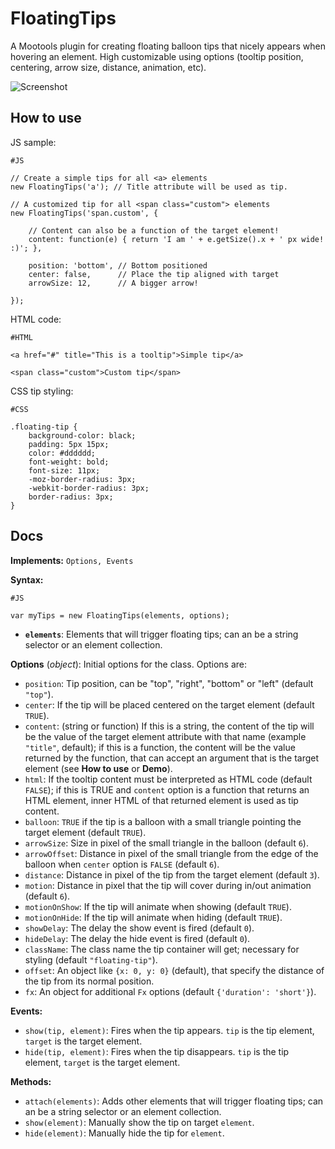 FloatingTips
============

A Mootools plugin for creating floating balloon tips that nicely appears when hovering an element.
High customizable using options (tooltip position, centering, arrow size, distance, animation, etc).

![Screenshot](https://github.com/lorenzos/FloatingTips/raw/master/Graphics/logo.png)


How to use
----------

JS sample:

	#JS
	
	// Create a simple tips for all <a> elements
	new FloatingTips('a'); // Title attribute will be used as tip.
	
	// A customized tip for all <span class="custom"> elements
	new FloatingTips('span.custom', {
	
		// Content can also be a function of the target element!
		content: function(e) { return 'I am ' + e.getSize().x + ' px wide! :)'; },
		
		position: 'bottom', // Bottom positioned
		center: false,      // Place the tip aligned with target
		arrowSize: 12,      // A bigger arrow!
		
	});

HTML code:

	#HTML
	
	<a href="#" title="This is a tooltip">Simple tip</a>
	
	<span class="custom">Custom tip</span>

CSS tip styling:

	#CSS
	
	.floating-tip {
		background-color: black;
		padding: 5px 15px;
		color: #dddddd;
		font-weight: bold;
		font-size: 11px;
		-moz-border-radius: 3px;
		-webkit-border-radius: 3px;
		border-radius: 3px;
	}


Docs
----

**Implements:** `Options, Events`

**Syntax:**
	
	#JS
	
	var myTips = new FloatingTips(elements, options);

- **`elements`**: Elements that will trigger floating tips; can an be a string selector or an element collection.

**Options** (*object*): Initial options for the class. Options are:

- `position`: Tip position, can be "top", "right", "bottom" or "left" (default `"top"`).
- `center`: If the tip will be placed centered on the target element (default `TRUE`).
- `content`: (string or function) If this is a string, the content of the tip will be the value of the target element attribute with that name (example `"title"`, default); if this is a function, the content will be the value returned by the function, that can accept an argument that is the target element (see **How to use** or **Demo**).
- `html`: If the tooltip content must be interpreted as HTML code (default `FALSE`); if this is TRUE and `content` option is a function that returns an HTML element, inner HTML of that returned element is used as tip content.
- `balloon`: `TRUE` if the tip is a balloon with a small triangle pointing the target element (default `TRUE`).
- `arrowSize`: Size in pixel of the small triangle in the balloon (default `6`).
- `arrowOffset`: Distance in pixel of the small triangle from the edge of the balloon when `center` option is `FALSE` (default `6`).
- `distance`: Distance in pixel of the tip from the target element (default `3`).
- `motion`: Distance in pixel that the tip will cover during in/out animation (default `6`).
- `motionOnShow`: If the tip will animate when showing (default `TRUE`).
- `motionOnHide`: If the tip will animate when hiding (default `TRUE`).
- `showDelay`: The delay the show event is fired (default `0`).
- `hideDelay`: The delay the hide event is fired (default `0`).
- `className`: The class name the tip container will get; necessary for styling (default `"floating-tip"`).
- `offset`: An object like `{x: 0, y: 0}` (default), that specify the distance of the tip from its normal position.
- `fx`: An object for additional `Fx` options (default `{'duration': 'short'}`).

**Events:**

- `show(tip, element)`: Fires when the tip appears. `tip` is the tip element, `target` is the target element.
- `hide(tip, element)`: Fires when the tip disappears. `tip` is the tip element, `target` is the target element.

**Methods:**

- `attach(elements)`: Adds other elements that will trigger floating tips; can an be a string selector or an element collection.
- `show(element)`: Manually show the tip on target `element`.
- `hide(element)`: Manually hide the tip for `element`.

